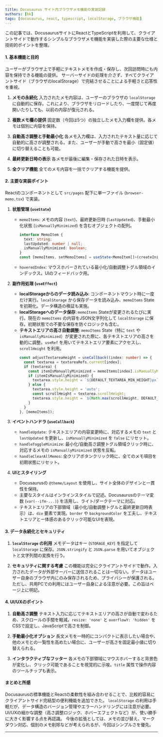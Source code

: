 ```yaml
---
title: Docusaurus サイト内ブラウザメモ機能の実装記録
authors: [hk]
tags: [docusaurus, react, typescript, localStorage, ブラウザ機能]
---
```


この記事では、DocusaurusサイトにReactとTypeScriptを利用して、クライアントサイドで動作するシンプルなブラウザメモ機能を実装した際の主要な仕様と技術的ポイントを整理。

#### 1. 基本機能と目的

ユーザーがブラウザ上で手軽にテキストメモを作成・保存し、次回訪問時にも内容を保持できる機能の提供。
サーバーサイドの処理を介さず、すべてクライアントサイド（ブラウザのlocalStorage）で完結させることによる手軽さと応答性を重視。

<!-- truncate -->

1.  **メモの永続化**
    入力されたメモ内容は、ユーザーのブラウザの `localStorage` に自動的に保存。これにより、ブラウザをリロードしたり、一度閉じて再度開いたりしても、以前の内容が復元される。

2.  **複数メモ欄の提供**
    固定数（今回は5つ）の独立したメモ入力欄を提供。各メモは個別に内容を保持。

3.  **自動高さ調整と手動最小化**
    各メモ入力欄は、入力されたテキスト量に応じて自動的に高さが調整される。また、ユーザーが手動で高さを最小（固定値）に切り替えることも可能。

4.  **最終更新日時の表示**
    各メモが最後に編集・保存された日時を表示。

5.  **全クリア機能**
    全てのメモ内容を一括でクリアする機能を提供。

#### 2. 主要な実装ポイント

Reactのコンポーネントとして `src/pages` 配下に単一ファイル (`browser-memo.tsx`) で実装。

1.  **状態管理 (`useState`)**
    *   `memoItems`: メモの内容 (`text`)、最終更新日時 (`lastUpdated`)、手動最小化状態 (`isManuallyMinimized`) を含むオブジェクトの配列。
        ```typescript
        interface MemoItem {
          text: string;
          lastUpdated: number | null;
          isManuallyMinimized: boolean;
        }
        const [memoItems, setMemoItems] = useState<MemoItem[]>(createInitialMemoItems);
        ```
    *   `hoveredIndex`: マウスホバーされている最小化/自動調整トグル領域のインデックス。UIのフィードバック用。

2.  **副作用処理 (`useEffect`)**
    *   **localStorageからのデータ読み込み**: コンポーネントマウント時に一度だけ実行。`localStorage` から保存データを読み込み、`memoItems` Stateを初期化。データ構造の検証も実施。
    *   **localStorageへのデータ保存**: `memoItems` Stateが変更されるたびに実行。現在の `memoItems` の内容をJSON文字列化して `localStorage` に保存。初期状態での不要な保存を防ぐロジックも含む。
    *   **テキストエリアの高さ自動調整**: `memoItems` State（特に `text` や `isManuallyMinimized`）が変更された際に、各テキストエリアの高さを動的に調整。`useRef` を用いてテキストエリア要素にアクセスし、`scrollHeight` を利用。
        ```typescript
        const adjustTextareaHeight = useCallback((index: number) => {
          const textarea = textareaRefs.current[index];
          if (textarea) {
            const itemIsManuallyMinimized = memoItems[index].isManuallyMinimized;
            if (itemIsManuallyMinimized) {
              textarea.style.height = `${DEFAULT_TEXTAREA_MIN_HEIGHT}px`;
            } else {
              textarea.style.height = 'auto';
              const scrollHeight = textarea.scrollHeight;
              textarea.style.height = `${Math.max(scrollHeight, DEFAULT_TEXTAREA_MIN_HEIGHT)}px`;
            }
          }
        }, [memoItems]);
        ```

3.  **イベントハンドラ (`useCallback`)**
    *   `handleUpdate`: テキストエリアの内容変更時に、対応するメモの `text` と `lastUpdated` を更新し、`isManuallyMinimized` を `false` にリセット。
    *   `handleToggleMinimize`: 最小化/自動高さ調整トグル領域クリック時に、対応するメモの `isManuallyMinimized` 状態を反転。
    *   `handleClearAllMemos`: 全クリアボタンクリック時に、全てのメモ項目を初期状態にリセット。

4.  **UIとスタイリング**
    *   Docusaurusの `@theme/Layout` を使用し、サイト全体のデザインと一貫性を保持。
    *   主要なスタイルはインラインスタイルで記述。Docusaurusのテーマ変数 (`var(--ifm-...)`) を活用し、ライト/ダークテーマに対応。
    *   テキストエリアの下部領域（最小化/自動調整トグルと最終更新日時表示）は、`div` 要素で実現。`border` や `backgroundColor` を工夫し、テキストエリアと一体感のあるクリック可能なUIを表現。

#### 3. データ永続化とセキュリティ

1.  **`localStorage` の利用**
    メモデータはキー (`STORAGE_KEY`) を指定して `localStorage` に保存。`JSON.stringify` と `JSON.parse` を用いてオブジェクトと文字列間の変換を行う。

2.  **セキュリティに関する考慮**
    この機能は完全にクライアントサイドで動作。入力されたデータが外部サーバーに送信されることは一切ない。データはユーザー自身のブラウザ内にのみ保存されるため、プライバシーが保護される。ただし、共用PCでの利用にはユーザー自身による注意が必要。この旨はページ上に明記。

#### 4. UI/UXのポイント

1.  **自動高さ調整**
    テキスト入力に応じてテキストエリアの高さが自動で変わるため、スクロールの手間を軽減。`resize: 'none'` と `overflowY: 'hidden'` をCSSで設定し、JavaScriptで高さを制御。

2.  **手動最小化オプション**
    長文メモを一時的にコンパクトに表示したい場合や、他のメモとの一覧性を高めたい場合に、ユーザーが高さを固定最小値に切り替えられる。

3.  **インタラクティブなフッター**
    各メモの下部領域にマウスホバーすると背景色が変化し、クリック可能であることを視覚的に示唆。`title` 属性で操作内容のツールチップも表示。

#### まとめと所感

Docusaurusの標準機能とReactの柔軟性を組み合わせることで、比較的容易にクライアントサイド完結型の便利機能を追加できた。
`localStorage` の利用は手軽だが、データ構造のバージョン管理やエラーハンドリングには注意が必要。
UI/UXの細かな調整（高さ調整ロジック、ホバーエフェクトなど）が、使い勝手に大きく影響する点を再認識。
今後の拡張としては、メモの並び替え、マークダウン対応、個別のメモ削除などが考えられるが、今回はシンプルさを優先。

---